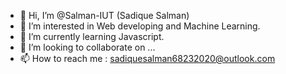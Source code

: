 - 👋 Hi, I’m @Salman-IUT (Sadique Salman)
- 👀 I’m interested in Web developing and Machine Learning.
- 🌱 I’m currently learning Javascript.
- 💞️ I’m looking to collaborate on ...
- 📫 How to reach me : sadiquesalman68232020@outlook.com

<!---
Salman-IUT/Salman-IUT is a ✨ special ✨ repository because its `README.md` (this file) appears on your GitHub profile.
You can click the Preview link to take a look at your changes.
--->
